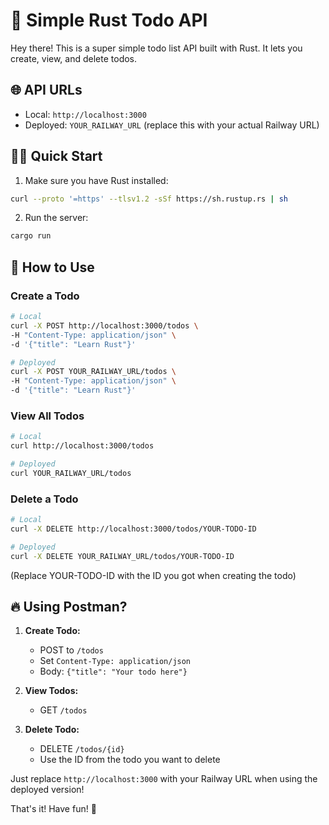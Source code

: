 # 🚀 Simple Rust Todo API

Hey there! This is a super simple todo list API built with Rust. It lets you create, view, and delete todos.

## 🌐 API URLs
- Local: `http://localhost:3000`
- Deployed: `YOUR_RAILWAY_URL` (replace this with your actual Railway URL)

## 🏃‍♂️ Quick Start

1. Make sure you have Rust installed:
```bash
curl --proto '=https' --tlsv1.2 -sSf https://sh.rustup.rs | sh
```

2. Run the server:
```bash
cargo run
```

## 📝 How to Use

### Create a Todo
```bash
# Local
curl -X POST http://localhost:3000/todos \
-H "Content-Type: application/json" \
-d '{"title": "Learn Rust"}'

# Deployed
curl -X POST YOUR_RAILWAY_URL/todos \
-H "Content-Type: application/json" \
-d '{"title": "Learn Rust"}'
```

### View All Todos
```bash
# Local
curl http://localhost:3000/todos

# Deployed
curl YOUR_RAILWAY_URL/todos
```

### Delete a Todo
```bash
# Local
curl -X DELETE http://localhost:3000/todos/YOUR-TODO-ID

# Deployed
curl -X DELETE YOUR_RAILWAY_URL/todos/YOUR-TODO-ID
```
(Replace YOUR-TODO-ID with the ID you got when creating the todo)

## 🔥 Using Postman?

1. **Create Todo:**
   - POST to `/todos`
   - Set `Content-Type: application/json`
   - Body: `{"title": "Your todo here"}`

2. **View Todos:**
   - GET `/todos`

3. **Delete Todo:**
   - DELETE `/todos/{id}`
   - Use the ID from the todo you want to delete

Just replace `http://localhost:3000` with your Railway URL when using the deployed version!

That's it! Have fun! 🎉
